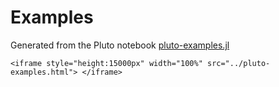 # Examples

Generated from the Pluto notebook [pluto-examples.jl](https://github.com/JuliaGeometry/Triangulate.jl/blob/master/examples/pluto-examples.jl)

```@raw html
<iframe style="height:15000px" width="100%" src="../pluto-examples.html"> </iframe>
```
